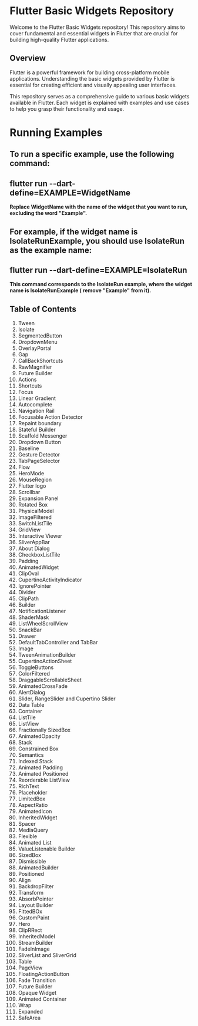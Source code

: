# Flutter Basic Widgets Repository

Welcome to the Flutter Basic Widgets repository! This repository aims to cover fundamental and
essential widgets in Flutter that are crucial for building high-quality Flutter applications.

## Overview

Flutter is a powerful framework for building cross-platform mobile applications. Understanding the
basic widgets provided by Flutter is essential for creating efficient and visually appealing user
interfaces.

This repository serves as a comprehensive guide to various basic widgets available in Flutter. Each
widget is explained with examples and use cases to help you grasp their functionality and usage.

# **Running Examples**

## **To run a specific example, use the following command:**

## flutter run --dart-define=EXAMPLE=WidgetName

**Replace WidgetName with the name of the widget that you want to run, excluding the word "Example".**

## For example, if the widget name is IsolateRunExample, you should use IsolateRun as the example name:

## **flutter run --dart-define=EXAMPLE=IsolateRun**

**This command corresponds to the IsolateRun example, where the widget name is IsolateRunExample (
remove "Example" from it).**

## Table of Contents

1. Tween
2. Isolate
3. SegmentedButton
4. DropdownMenu
5. OverlayPortal
6. Gap
7. CallBackShortcuts
8. RawMagnifier
9. Future Builder
10. Actions
11. Shortcuts
12. Focus
13. Linear Gradient
14. Autocomplete
15. Navigation Rail
16. Focusable Action Detector
17. Repaint boundary
18. Stateful Builder
19. Scaffold Messenger
20. Dropdown Button
21. Baseline
22. Gesture Detector
23. TabPageSelector
24. Flow
25. HeroMode
26. MouseRegion
27. Flutter logo
28. Scrollbar
29. Expansion Panel
30. Rotated Box
31. PhysicalModel
32. ImageFiltered
33. SwitchListTile
34. GridView
35. Interactive Viewer
36. SliverAppBar
37. About Dialog
38. CheckboxListTile
39. Padding
40. AnimatedWidget
41. ClipOval
42. CupertinoActivityIndicator
43. IgnorePointer
44. Divider
45. ClipPath
46. Builder
47. NotificationListener
48. ShaderMask
49. ListWheelScrollView
50. SnackBar
51. Drawer
52. DefaultTabController and TabBar
53. Image
54. TweenAnimationBuilder
55. CupertinoActionSheet
56. ToggleButtons
57. ColorFiltered
58. DraggableScrollableSheet
59. AnimatedCrossFade
60. AlertDialog
61. Slider, RangeSlider and Cupertino Slider
62. Data Table
63. Container
64. ListTile
65. ListView
66. Fractionally SizedBox
67. AnimatedOpacity
68. Stack
69. Constrained Box
70. Semantics
71. Indexed Stack
72. Animated Padding
73. Animated Positioned
74. Reorderable ListView
75. RichText
76. Placeholder
77. LimitedBox
78. AspectRatio
79. AnimatedIcon
80. InheritedWidget
81. Spacer
82. MediaQuery
83. Flexible
84. Animated List
85. ValueListenable Builder
86. SizedBox
87. Dismissible
88. AnimatedBuilder
89. Positioned
90. Align
91. BackdropFilter
92. Transform
93. AbsorbPointer
94. Layout Builder
95. FittedBOx
96. CustomPaint
97. Hero
98. ClipRRect
99. InheritedModel
100. StreamBuilder
101. FadeInImage
102. SliverList and SliverGrid
103. Table
104. PageView
105. FloatingActionButton
106. Fade Transition
107. Future Builder
108. Opaque Widget
109. Animated Container
110. Wrap
111. Expanded
112. SafeArea